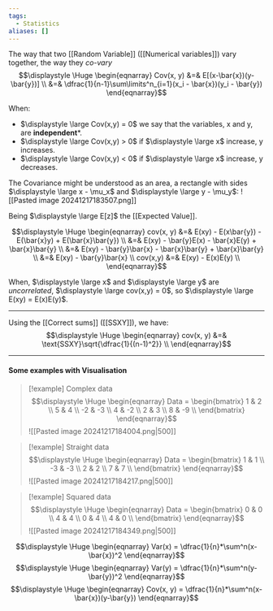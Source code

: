 ```yaml
---
tags:
  - Statistics
aliases: []
---
```

The way that two [[Random Variable]] ([[Numerical variables]]) vary together, the way they *co-vary*
$$\displaystyle \Huge \begin{eqnarray} 
Cov(x, y) &=& E[(x-\bar{x})(y-\bar{y})] \\
&=& \dfrac{1}{n-1}\sum\limits^n_{i=1}(x_i - \bar{x})(y_i - \bar{y})
\end{eqnarray}$$

When:
- $\displaystyle \large Cov(x,y) = 0$ we say that the variables, x and y, are **independent***.
- $\displaystyle \large Cov(x,y) > 0$ if $\displaystyle \large x$ increase, y increases.
- $\displaystyle \large Cov(x,y) < 0$ if $\displaystyle \large x$ increase, y decreases.

The Covariance might be understood as an area, a rectangle with sides $\displaystyle \large x - \mu_x$ and $\displaystyle \large y - \mu_y$:
![[Pasted image 20241217183507.png]]


Being $\displaystyle \large E[z]$ the [[Expected Value]].

$$\displaystyle \Huge \begin{eqnarray} 
cov(x, y) &=& E(xy) - E(x\bar{y}) - E(\bar{x}y) + E(\bar{x}\bar{y}) \\
&=& E(xy) - \bar{y}E(x) - \bar{x}E(y) + \bar{x}\bar{y} \\
&=& E(xy) - \bar{y}\bar{x} - \bar{x}\bar{y} + \bar{x}\bar{y} \\
&=& E(xy) - \bar{y}\bar{x} \\
cov(x,y) &=& E(xy) - E(x)E(y) \\
\end{eqnarray}$$

When, $\displaystyle \large x$ and $\displaystyle \large y$ are *uncorrelated*, $\displaystyle \large cov(x,y) = 0$, so $\displaystyle \large E(xy) = E(x)E(y)$.

---

Using the [[Correct sums]] ([[SSXY]]), we have:
$$\displaystyle \Huge \begin{eqnarray} 
cov(x, y) &=& \text{SSXY}\sqrt{\dfrac{1}{(n-1)^2}} \\
\end{eqnarray}$$

---
#### Some examples with Visualisation
>[!example] Complex data
>$$\displaystyle \Huge \begin{eqnarray} 
>Data =
>\begin{bmatrix}  
>1 & 2 \\  5 & 4 \\  -2 & -3 \\  4 & -2 \\  2 & 3 \\  8 & -9 \\ 
>\end{bmatrix}
>\end{eqnarray}$$
>![[Pasted image 20241217184004.png|500]]

>[!example] Straight data
>$$\displaystyle \Huge \begin{eqnarray} 
>Data =
>\begin{bmatrix}  
>1 & 1 \\  -3 & -3 \\  2 & 2 \\  7 & 7 \\
>\end{bmatrix}
>\end{eqnarray}$$
>![[Pasted image 20241217184217.png|500]]

>[!example] Squared data
>$$\displaystyle \Huge \begin{eqnarray} 
>Data =
>\begin{bmatrix}  
>0 & 0 \\  4 & 4 \\  0 & 4 \\  4 & 0 \\
>\end{bmatrix}
>\end{eqnarray}$$
>![[Pasted image 20241217184349.png|500]]

$$\displaystyle \Huge \begin{eqnarray} 
Var(x) = \dfrac{1}{n}*\sum^n(x-\bar{x})^2
\end{eqnarray}$$
$$\displaystyle \Huge \begin{eqnarray} 
Var(y) = \dfrac{1}{n}*\sum^n(y-\bar{y})^2
\end{eqnarray}$$
$$\displaystyle \Huge \begin{eqnarray} 
Cov(x, y) = \dfrac{1}{n}*\sum^n(x-\bar{x})(y-\bar{y})
\end{eqnarray}$$

